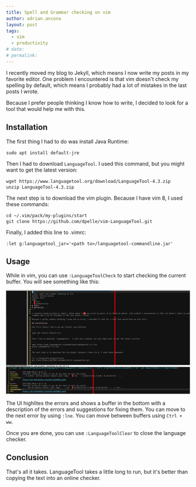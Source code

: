 ```yaml
---
title: Spell and Grammar checking on vim
author: adrian.ancona
layout: post
tags:
  - vim
  - productivity
# date:
# permalink:
---
```


I recently moved my blog to Jekyll, which means I now write my posts in my favorite editor. One problem I encountered is that vim doesn't check my spelling by default, which means I probably had a lot of mistakes in the last posts I wrote.

Because I prefer people thinking I know how to write, I decided to look for a tool that would help me with this.

## Installation

The first thing I had to do was install Java Runtime:

```
sudo apt install default-jre
```

Then I had to download `LanguageTool`. I used this command, but you might want to get the latest version:

```
wget https://www.languagetool.org/download/LanguageTool-4.3.zip
unzip LanguageTool-4.3.zip
```

The next step is to download the vim plugin. Because I have vim 8, I used these commands:

```
cd ~/.vim/pack/my-plugins/start
git clone https://github.com/dpelle/vim-LanguageTool.git
```

Finally, I added this line to .vimrc:

```
:let g:languagetool_jar='<path to>/languagetool-commandline.jar'
```

## Usage

While in vim, you can use `:LanguageToolCheck` to start checking the current buffer. You will see something like this:

[<img src="/images/posts/language-tool.png" alt="VIM language tool" width="700" />](/images/posts/language-tool.png)

The UI highlites the errors and shows a buffer in the bottom with a description of the errors and suggestions for fixing them. You can move to the next error by using `:lne`. You can move between buffers using `Ctrl + ww`.

Once you are done, you can use `:LanguageToolClear` to close the language checker.

## Conclusion

That's all it takes. LanguageTool takes a little long to run, but it's better than copying the text into an online checker.
